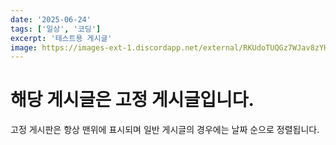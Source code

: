 ```yaml
---
date: '2025-06-24'
tags: ['일상', '코딩']
excerpt: '테스트용 게시글'
image: https://images-ext-1.discordapp.net/external/RKUdoTUQGz7WJav8zYHFTKdLxst3aF-YcEDY02TvLEU/%3Fwidth%3D160%26height%3D160/https/images-ext-1.discordapp.net/external/tyKYii-v19en4lIHJwTHGZcHfVHV_XMNjWVOKR1B2O8/https/cdn.discordapp.com/emojis/1322252776620687372.gif?width=160&height=160
---
```


# 해당 게시글은 고정 게시글입니다.

고정 게시판은 항상 맨위에 표시되며 일반 게시글의 경우에는 날짜 순으로 정렬됩니다.
